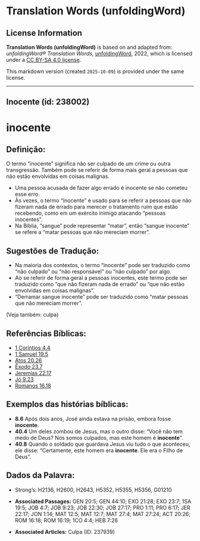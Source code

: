# Translation Words (unfoldingWord)

## License Information

**Translation Words (unfoldingWord)** is based on and adapted from: _unfoldingWord® Translation Words_, [unfoldingWord](https://unfoldingword.org/utw), 2022, which is licensed under a [CC BY-SA 4.0 license](https://creativecommons.org/licenses/by-sa/4.0/legalcode.en).

This markdown version (created `2025-10-09`) is provided under the same license.



--------------------------------

## Inocente (id: 238002)

inocente
========

Definição:
----------

O termo “inocente” significa não ser culpado de um crime ou outra transgressão. Também pode se referir de forma mais geral a pessoas que não estão envolvidas em coisas malignas.

* Uma pessoa acusada de fazer algo errado é inocente se não cometeu esse erro.
* Às vezes, o termo “inocente” é usado para se referir a pessoas que não fizeram nada de errado para merecer o tratamento ruim que estão recebendo, como em um exército inimigo atacando “pessoas inocentes”.
* Na Bíblia, “sangue” pode representar “matar”, então “sangue inocente” se refere a “matar pessoas que não mereciam morrer”.

Sugestões de Tradução:
----------------------

* Na maioria dos contextos, o termo “inocente” pode ser traduzido como “não culpado” ou “não responsável” ou “não culpado” por algo.
* Ao se referir de forma geral a pessoas inocentes, este termo pode ser traduzido como “que não fizeram nada de errado” ou “que não estão envolvidas em coisas malignas”.
* “Derramar sangue inocente” pode ser traduzido como “matar pessoas que não mereciam morrer”.

(Veja também: culpa)

Referências Bíblicas:
---------------------

* [1 Coríntios 4\.4](https://ref.ly/1Cor4:4)
* [1 Samuel 19\.5](https://ref.ly/1Sam19:5)
* [Atos 20\.26](https://ref.ly/Acts20:26)
* [Êxodo 23\.7](https://ref.ly/Exod23:7)
* [Jeremias 22\.17](https://ref.ly/Jer22:17)
* [Jó 9\.23](https://ref.ly/Job9:23)
* [Romanos 16\.18](https://ref.ly/Rom16:18)

Exemplos das histórias bíblicas:
--------------------------------

* **8\.6** Após dois anos, José ainda estava na prisão, embora fosse **inocente**.
* **40\.4** Um deles zombou de Jesus, mas o outro disse: “Você não tem medo de Deus? Nós somos culpados, mas este homem é **inocente**”.
* **40\.8** Quando o soldado que guardava Jesus viu tudo o que aconteceu, ele disse: “Certamente, este homem era **inocente**. Ele era o Filho de Deus”.

Dados da Palavra:
-----------------

* Strong’s: H2136, H2600, H2643, H5352, H5355, H5356, G01210

* **Associated Passages:** GEN 20:5; GEN 44:10; EXO 21:28; EXO 23:7; 1SA 19:5; JOB 4:7; JOB 9:23; JOB 22:30; JOB 27:17; PRO 1:11; PRO 6:17; JER 22:17; JON 1:14; MAT 12:5; MAT 12:7; MAT 27:4; MAT 27:24; ACT 20:26; ROM 16:18; ROM 16:19; 1CO 4:4; HEB 7:26
* **Associated Articles:** Culpa (ID: 237939)

